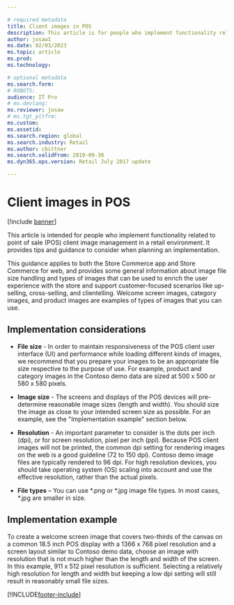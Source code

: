 ```yaml
---

# required metadata
title: Client images in POS
description: This article is for people who implement functionality related to POS client image management in a retail environment. It provides implementation tips and guidance to consider when planning an implementation.
author: josaw1
ms.date: 02/03/2023
ms.topic: article
ms.prod: 
ms.technology: 

# optional metadata
ms.search.form: 
# ROBOTS: 
audience: IT Pro
# ms.devlang: 
ms.reviewer: josaw
# ms.tgt_pltfrm: 
ms.custom: 
ms.assetid: 
ms.search.region: global
ms.search.industry: Retail
ms.author: cbittner
ms.search.validFrom: 2019-09-30
ms.dyn365.ops.version: Retail July 2017 update

---
```




# Client images in POS

[!include [banner](../includes/banner.md)]

This article is intended for people who implement functionality related to point of sale (POS) client image management in a retail environment. It provides tips and guidance to consider when planning an implementation.

This guidance applies to both the Store Commerce app and Store Commerce for web, and provides some general information about image file size handling and types of images that can be used to enrich the user experience with the store and support customer-focused scenarios like up-selling, cross-selling, and clientelling. Welcome screen images, category images, and product images are examples of types of images that you can use.

## Implementation considerations

- **File size** - In order to maintain responsiveness of the POS client user interface (UI) and performance while loading different kinds of images, we recommend that you prepare your images to be an appropriate file size respective to the purpose of use. For example, product and category images in the Contoso demo data are sized at 500 x 500 or 580 x 580 pixels.

- **Image size** - The screens and displays of the POS devices will pre-determine reasonable image sizes (length and width). You should size the image as close to your intended screen size as possible. For an example, see the "Implementation example" section below.

- **Resolution** - An important parameter to consider is the dots per inch (dpi), or for screen resolution, pixel per inch (ppi). Because POS client images will not be printed, the common dpi setting for rendering images on the web is a good guideline (72 to 150 dpi). Contoso demo image files are typically rendered to 96 dpi. For high resolution devices, you should take operating system (OS) scaling into account and use the effective resolution, rather than the actual pixels.

- **File types** – You can use \*.png or \*.jpg image file types. In most cases, \*.jpg are smaller in size.

## Implementation example 
To create a welcome screen image that covers two-thirds of the canvas on a common 18.5 inch POS display with a 1366 x 768 pixel resolution and a screen layout similar to Contoso demo data, choose an image with resolution that is not much higher than the length and width of the screen. In this example, 911 x 512 pixel resolution is sufficient. Selecting a relatively high resolution for length and width but keeping a low dpi setting will still result in reasonably small file sizes.


[!INCLUDE[footer-include](../../includes/footer-banner.md)]
